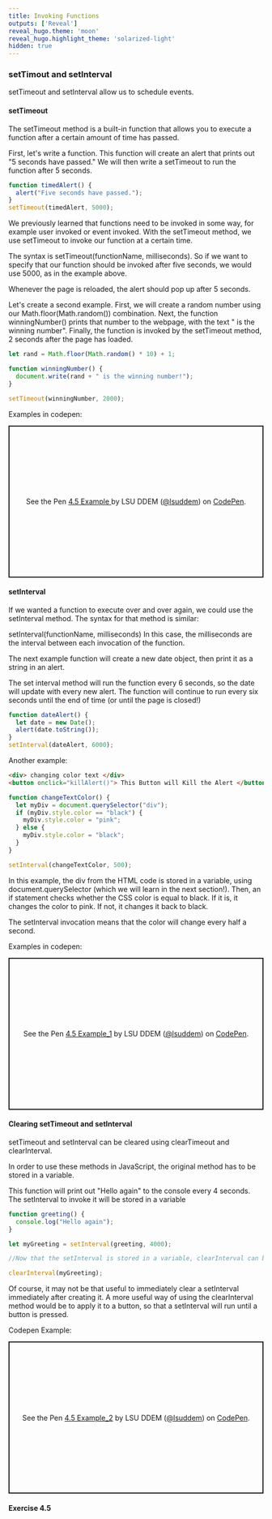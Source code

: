```yaml
---
title: Invoking Functions
outputs: ['Reveal']
reveal_hugo.theme: 'moon'
reveal_hugo.highlight_theme: 'solarized-light'
hidden: true
---
```

<!-- <div> changing color text </div>
<button onclick="killAlert()"> This Button will Kill the Alert </button> -->
<!--  
div {
  color: blue;
  font-size: 50px
} -->

### setTimout and setInterval 

setTimeout and setInterval allow us to schedule events. 

#### setTimeout

The setTimeout method is a built-in function that allows you to execute a function after a certain amount of time has passed. 

First, let's write a function. This function will create an alert that prints out "5 seconds have passed." We will then write a setTimeout to run the function after 5 seconds. 

```js
function timedAlert() {
  alert("Five seconds have passed.");
}
setTimeout(timedAlert, 5000);
```

We previously learned that functions need to be invoked in some way, for example user invoked or event invoked. With the setTimeout method, we use setTimeout to invoke our function at a certain time. 

The syntax is setTimeout(functionName, milliseconds). So if we want to specify that our function should be invoked after five seconds, we would use 5000, as in the example above. 

Whenever the page is reloaded, the alert should pop up after 5 seconds.  

Let's create a second example. First, we will create a random number using our Math.floor(Math.random()) combination. Next, the function winningNumber() prints that number to the webpage, with the text " is the winning number". Finally, the function is invoked by the setTimeout method, 2 seconds after the page has loaded. 

```js
let rand = Math.floor(Math.random() * 10) + 1;

function winningNumber() {
  document.write(rand + " is the winning number!");
}

setTimeout(winningNumber, 2000);
```

Examples in codepen: 

<p class="codepen" data-height="300" data-default-tab="result" data-slug-hash="GgKrLgO" data-pen-title="4.5 Example " data-user="lsuddem" style="height: 300px; box-sizing: border-box; display: flex; align-items: center; justify-content: center; border: 2px solid; margin: 1em 0; padding: 1em;">
  <span>See the Pen <a href="https://codepen.io/lsuddem/pen/GgKrLgO">
  4.5 Example </a> by LSU DDEM (<a href="https://codepen.io/lsuddem">@lsuddem</a>)
  on <a href="https://codepen.io">CodePen</a>.</span>
</p>
<script async src="https://cpwebassets.codepen.io/assets/embed/ei.js"></script>

#### setInterval

If we wanted a function to execute over and over again, we could use the setInterval method. The syntax for that method is similar:

setInterval(functionName, milliseconds) In this case, the milliseconds are the interval between each invocation of the function. 

The next example function will create a new date object, then print it as a string in an alert. 

The set interval method will run the function every 6 seconds, so the date will update with every new alert. 
The function will continue to run every six seconds until the end of time (or until the page is closed!)

```js
function dateAlert() {
  let date = new Date();
  alert(date.toString());
}
setInterval(dateAlert, 6000);
```

Another example: 

```html
<div> changing color text </div>
<button onclick="killAlert()"> This Button will Kill the Alert </button>
```

```js
function changeTextColor() {
  let myDiv = document.querySelector("div");
  if (myDiv.style.color == "black") {
    myDiv.style.color = "pink";
  } else {
    myDiv.style.color = "black";
  }
}

setInterval(changeTextColor, 500);
```

In this example, the div from the HTML code is stored in a variable, using document.querySelector (which we will learn in the next section!). Then, an if statement checks whether the CSS color is equal to black. If it is, it changes the color to pink. If not, it changes it back to black. 

The setInterval invocation means that the color will change every half a second.

Examples in codepen: 

<p class="codepen" data-height="300" data-default-tab="result" data-slug-hash="bNbgJEx" data-pen-title="4.5 Example_1" data-user="lsuddem" style="height: 300px; box-sizing: border-box; display: flex; align-items: center; justify-content: center; border: 2px solid; margin: 1em 0; padding: 1em;">
  <span>See the Pen <a href="https://codepen.io/lsuddem/pen/bNbgJEx">
  4.5 Example_1</a> by LSU DDEM (<a href="https://codepen.io/lsuddem">@lsuddem</a>)
  on <a href="https://codepen.io">CodePen</a>.</span>
</p>
<script async src="https://cpwebassets.codepen.io/assets/embed/ei.js"></script>

#### Clearing setTimeout and setInterval

setTimeout and setInterval can be cleared using clearTimeout and clearInterval. 

In order to use these methods in JavaScript, the original method has to be stored in a variable. 

This function will print out "Hello again" to the console every 4 seconds. The setInterval to invoke it will be stored in a variable

```js
function greeting() {
  console.log("Hello again");
}

let myGreeting = setInterval(greeting, 4000);

//Now that the setInterval is stored in a variable, clearInterval can be used to stop it, like this:

clearInterval(myGreeting);
```

Of course, it may not be that useful to immediately clear a setInterval immediately after creating it. A more useful way of using the clearInterval method would be to apply it to a button, so that a setInterval will run until a button is pressed. 

Codepen Example: 

<p class="codepen" data-height="300" data-default-tab="result" data-slug-hash="MYgJRjN" data-pen-title="4.5 Example_2" data-user="lsuddem" style="height: 300px; box-sizing: border-box; display: flex; align-items: center; justify-content: center; border: 2px solid; margin: 1em 0; padding: 1em;">
  <span>See the Pen <a href="https://codepen.io/lsuddem/pen/MYgJRjN">
  4.5 Example_2</a> by LSU DDEM (<a href="https://codepen.io/lsuddem">@lsuddem</a>)
  on <a href="https://codepen.io">CodePen</a>.</span>
</p>
<script async src="https://cpwebassets.codepen.io/assets/embed/ei.js"></script>

#### Exercise 4.5

